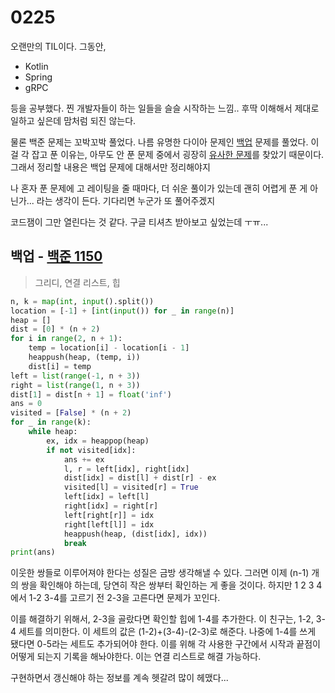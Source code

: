# 0225

오랜만의 TIL이다. 그동안,

- Kotlin
- Spring
- gRPC

등을 공부했다. 찐 개발자들이 하는 일들을 슬슬 시작하는 느낌.. 후딱 이해해서 제대로 일하고 싶은데 맘처럼 되진 않는다.

물론 백준 문제는 꼬박꼬박 풀었다. 나름 유명한 다이아 문제인 [백업](https://www.acmicpc.net/problem/1150) 문제를 풀었다. 이걸 각 잡고 푼 이유는, 아무도 안 푼 문제 중에서 굉장히 [유사한 문제](https://www.acmicpc.net/problem/26917)를 찾았기 때문이다. 그래서 정리할 내용은 백업 문제에 대해서만 정리해야지

나 혼자 푼 문제에 고 레이팅을 줄 때마다, 더 쉬운 풀이가 있는데 괜히 어렵게 푼 게 아닌가... 라는 생각이 든다. 기다리면 누군가 또 풀어주겠지

코드잼이 그만 열린다는 것 같다. 구글 티셔츠 받아보고 싶었는데 ㅜㅠ...



## 백업 - [백준 1150](https://www.acmicpc.net/problem/1150)

> 그리디, 연결 리스트, 힙

```Python
n, k = map(int, input().split())
location = [-1] + [int(input()) for _ in range(n)]
heap = []
dist = [0] * (n + 2)
for i in range(2, n + 1):
    temp = location[i] - location[i - 1]
    heappush(heap, (temp, i))
    dist[i] = temp
left = list(range(-1, n + 3))
right = list(range(1, n + 3))
dist[1] = dist[n + 1] = float('inf')
ans = 0
visited = [False] * (n + 2)
for _ in range(k):
    while heap:
        ex, idx = heappop(heap)
        if not visited[idx]:
            ans += ex
            l, r = left[idx], right[idx]
            dist[idx] = dist[l] + dist[r] - ex
            visited[l] = visited[r] = True
            left[idx] = left[l]
            right[idx] = right[r]
            left[right[r]] = idx
            right[left[l]] = idx
            heappush(heap, (dist[idx], idx))
            break
print(ans)
```

이웃한 쌍들로 이루어져야 한다는 성질은 금방 생각해낼 수 있다. 그러면 이제 (n-1) 개의 쌍을 확인해야 하는데, 당연히 작은 쌍부터 확인하는 게 좋을 것이다. 하지만 1 2 3 4에서 1-2 3-4를 고르기 전 2-3을 고른다면 문제가 꼬인다.

이를 해결하기 위해서, 2-3을 골랐다면 확인할 힙에 1-4를 추가한다. 이 친구는, 1-2, 3-4 세트를 의미한다. 이 세트의 값은 (1-2)+(3-4)-(2-3)로 해준다. 나중에 1-4를 쓰게 됐다면 0-5라는 세트도 추가되어야 한다. 이를 위해 각 사용한 구간에서 시작과 끝점이 어떻게 되는지 기록을 해놔야한다. 이는 연결 리스트로 해결 가능하다.

구현하면서 갱신해야 하는 정보를 계속 헷갈려 많이 헤맸다...
